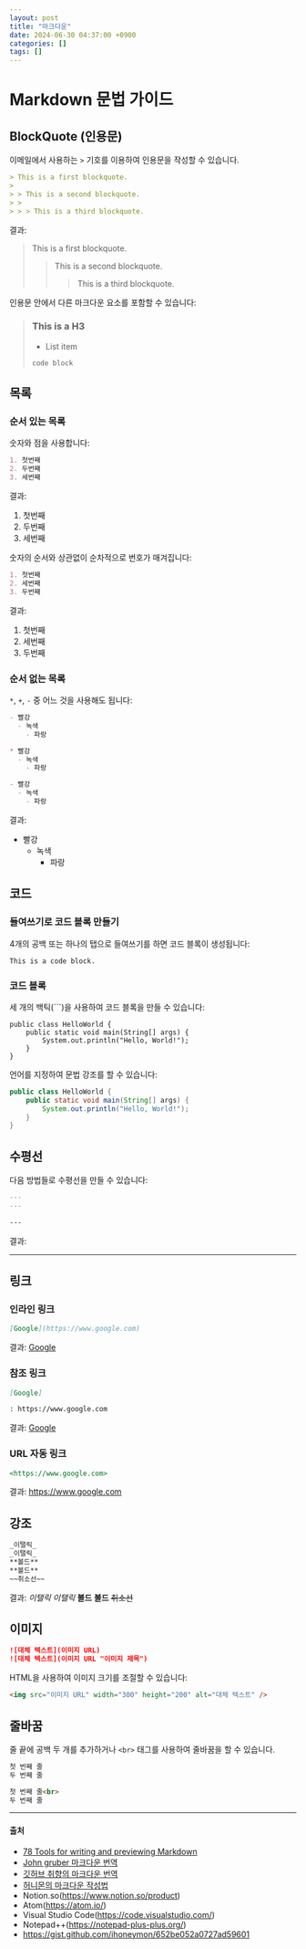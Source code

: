 ```yaml
---
layout: post
title: "마크다운"
date: 2024-06-30 04:37:00 +0900
categories: []
tags: []
---
```


# Markdown 문법 가이드

## BlockQuote (인용문)

이메일에서 사용하는 `>` 기호를 이용하여 인용문을 작성할 수 있습니다.

```markdown
> This is a first blockquote.
>
> > This is a second blockquote.
> >
> > > This is a third blockquote.
```

결과:

> This is a first blockquote.
>
> > This is a second blockquote.
> >
> > > This is a third blockquote.

인용문 안에서 다른 마크다운 요소를 포함할 수 있습니다:

> ### This is a H3
>
> - List item
>
> ```
> code block
> ```

## 목록

### 순서 있는 목록

숫자와 점을 사용합니다:

```markdown
1. 첫번째
2. 두번째
3. 세번째
```

결과:

1. 첫번째
2. 두번째
3. 세번째

숫자의 순서와 상관없이 순차적으로 번호가 매겨집니다:

```markdown
1. 첫번째
2. 세번째
3. 두번째
```

결과:

1. 첫번째
2. 세번째
3. 두번째

### 순서 없는 목록

`*`, `+`, `-` 중 어느 것을 사용해도 됩니다:

```markdown
- 빨강
  - 녹색
    - 파랑

* 빨강
  - 녹색
    - 파랑

- 빨강
  - 녹색
    - 파랑
```

결과:

- 빨강
  - 녹색
    - 파랑

## 코드

### 들여쓰기로 코드 블록 만들기

4개의 공백 또는 하나의 탭으로 들여쓰기를 하면 코드 블록이 생성됩니다:

    This is a code block.

### 코드 블록

세 개의 백틱(```)을 사용하여 코드 블록을 만들 수 있습니다:

```
public class HelloWorld {
    public static void main(String[] args) {
        System.out.println("Hello, World!");
    }
}
```

언어를 지정하여 문법 강조를 할 수 있습니다:

```java
public class HelloWorld {
    public static void main(String[] args) {
        System.out.println("Hello, World!");
    }
}
```

## 수평선

다음 방법들로 수평선을 만들 수 있습니다:

```markdown
---
---

---
```

결과:

---

## 링크

### 인라인 링크

```markdown
[Google](https://www.google.com)
```

결과: [Google](https://www.google.com)

### 참조 링크

```markdown
[Google]

: https://www.google.com
```

결과: [Google][1]

[1]: https://www.google.com

### URL 자동 링크

```markdown
<https://www.google.com>
```

결과: <https://www.google.com>

## 강조

```markdown
_이탤릭_
_이탤릭_
**볼드**
**볼드**
~~취소선~~
```

결과:
_이탤릭_
_이탤릭_
**볼드**
**볼드**
~~취소선~~

## 이미지

```markdown
![대체 텍스트](이미지 URL)
![대체 텍스트](이미지 URL "이미지 제목")
```

HTML을 사용하여 이미지 크기를 조절할 수 있습니다:

```html
<img src="이미지 URL" width="300" height="200" alt="대체 텍스트" />
```

## 줄바꿈

줄 끝에 공백 두 개를 추가하거나 `<br>` 태그를 사용하여 줄바꿈을 할 수 있습니다.

```markdown
첫 번째 줄  
두 번째 줄

첫 번째 줄<br>
두 번째 줄
```

---

#### 출처

- [78 Tools for writing and previewing Markdown](http://mashable.com/2013/06/24/markdown-tools/)
- [John gruber 마크다운 번역](http://nolboo.github.io/blog/2013/09/07/john-gruber-markdown/)
- [깃허브 취향의 마크다운 번역](http://nolboo.github.io/blog/2014/03/25/github-flavored-markdown/)
- [허니몬의 마크다운 작성법](http://www.slideshare.net/ihoneymon/ss-40575068)
- Notion.so(<https://www.notion.so/product>)
- Atom(<https://atom.io/>)
- Visual Studio Code(<https://code.visualstudio.com/>)
- Notepad++(<https://notepad-plus-plus.org/>)
- https://gist.github.com/ihoneymon/652be052a0727ad59601
